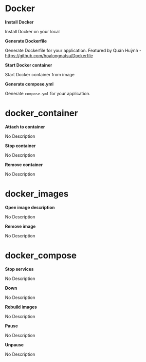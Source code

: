 # Docker

**Install Docker**

Install Docker on your local




**Generate Dockerfile**

Generate Dockerfile for your application. Featured by Quân Huỳnh - https://github.com/hoalongnatsu/Dockerfile




**Start Docker container**

Start Docker container from image




**Generate compose.yml**

Generate `compose.yml` for your application.




# docker_container

**Attach to container**

No Description



**Stop container**

No Description



**Remove container**

No Description



# docker_images

**Open image description**

No Description



**Remove image**

No Description



# docker_compose

**Stop services**

No Description



**Down**

No Description



**Rebuild images**

No Description



**Pause**

No Description



**Unpause**

No Description



